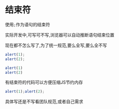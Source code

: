 # 结束符

使用`;`作为语句的结束符

实际开发中,可写可不写,浏览器可以自动推断语句结束位置

现在都不怎么写了,为了统一规范,要么全写,要么全不写

```js
alert(1);
alert(2);

alert(1)
alert(2)
```

有结束符的代码可以方便压缩JS节约内存

```js
alert(1);alert(2);
```

具体写还是不写看团队规范,或者自己需求